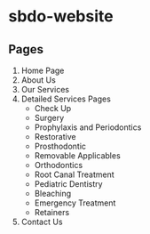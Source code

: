 # sbdo-website
## Pages
1. Home Page
2. About Us
3. Our Services
4. Detailed Services Pages
   - Check Up
   - Surgery
   - Prophylaxis and Periodontics
   - Restorative
   - Prosthodontic
   - Removable Applicables
   - Orthodontics
   - Root Canal Treatment
   - Pediatric Dentistry
   - Bleaching
   - Emergency Treatment
   - Retainers
5. Contact Us
